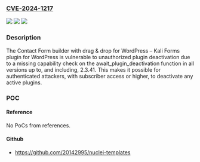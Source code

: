 ### [CVE-2024-1217](https://cve.mitre.org/cgi-bin/cvename.cgi?name=CVE-2024-1217)
![](https://img.shields.io/static/v1?label=Product&message=Contact%20Form%20builder%20with%20drag%20%26%20drop%20for%20WordPress%20%E2%80%93%20Kali%20Forms&color=blue)
![](https://img.shields.io/static/v1?label=Version&message=*%3C%3D%202.3.41%20&color=brighgreen)
![](https://img.shields.io/static/v1?label=Vulnerability&message=CWE-862%20Missing%20Authorization&color=brighgreen)

### Description

The Contact Form builder with drag & drop for WordPress – Kali Forms plugin for WordPress is vulnerable to unauthorized plugin deactivation due to a missing capability check on the await_plugin_deactivation function in all versions up to, and including, 2.3.41. This makes it possible for authenticated attackers, with subscriber access or higher, to deactivate any active plugins.

### POC

#### Reference
No PoCs from references.

#### Github
- https://github.com/20142995/nuclei-templates

